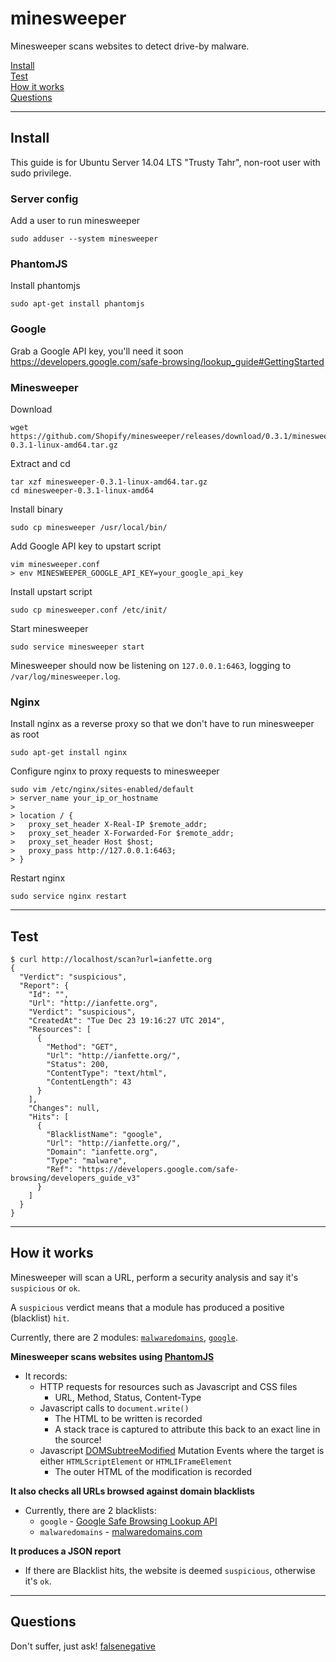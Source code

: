 minesweeper
===========

Minesweeper scans websites to detect drive-by malware.

[Install](#install)  
[Test](#test)  
[How it works](#howitworks)  
[Questions](#questions)  

----------------------------------------------------

## <a name="install"></a> Install

This guide is for Ubuntu Server 14.04 LTS "Trusty Tahr", non-root user with sudo privilege.

### Server config

Add a user to run minesweeper
```
sudo adduser --system minesweeper
```

### PhantomJS

Install phantomjs
```
sudo apt-get install phantomjs
```

### Google

Grab a Google API key, you'll need it soon  
https://developers.google.com/safe-browsing/lookup_guide#GettingStarted

### Minesweeper

Download
```
wget https://github.com/Shopify/minesweeper/releases/download/0.3.1/minesweeper-0.3.1-linux-amd64.tar.gz
```

Extract and cd
```
tar xzf minesweeper-0.3.1-linux-amd64.tar.gz
cd minesweeper-0.3.1-linux-amd64
```

Install binary
```
sudo cp minesweeper /usr/local/bin/
```

Add Google API key to upstart script
```
vim minesweeper.conf
> env MINESWEEPER_GOOGLE_API_KEY=your_google_api_key
```

Install upstart script
```
sudo cp minesweeper.conf /etc/init/
```

Start minesweeper
```
sudo service minesweeper start
```

Minesweeper should now be listening on `127.0.0.1:6463`, logging to `/var/log/minesweeper.log`.

### Nginx

Install nginx as a reverse proxy so that we don't have to run minesweeper as root
```
sudo apt-get install nginx
```

Configure nginx to proxy requests to minesweeper
```
sudo vim /etc/nginx/sites-enabled/default
> server_name your_ip_or_hostname
>
> location / {
>   proxy_set_header X-Real-IP $remote_addr;
>   proxy_set_header X-Forwarded-For $remote_addr;
>   proxy_set_header Host $host;
>   proxy_pass http://127.0.0.1:6463;
> }
```

Restart nginx
```
sudo service nginx restart
```

----------------------------------------------------

## <a name="test"></a> Test

```
$ curl http://localhost/scan?url=ianfette.org
{
  "Verdict": "suspicious",
  "Report": {
    "Id": "",
    "Url": "http://ianfette.org",
    "Verdict": "suspicious",
    "CreatedAt": "Tue Dec 23 19:16:27 UTC 2014",
    "Resources": [
      {
        "Method": "GET",
        "Url": "http://ianfette.org/",
        "Status": 200,
        "ContentType": "text/html",
        "ContentLength": 43
      }
    ],
    "Changes": null,
    "Hits": [
      {
        "BlacklistName": "google",
        "Url": "http://ianfette.org/",
        "Domain": "ianfette.org",
        "Type": "malware",
        "Ref": "https://developers.google.com/safe-browsing/developers_guide_v3"
      }
    ]
  }
}
```

----------------------------------------------------

## <a name="howitworks"></a> How it works

Minesweeper will scan a URL, perform a security analysis and say it's `suspicious` or `ok`.

A `suspicious` verdict means that a module has produced a positive (blacklist) `hit`.

Currently, there are 2 modules: [`malwaredomains`](blacklist/malwaredomains.go), [`google`](blacklist/google.go).

**Minesweeper scans websites using [PhantomJS](http://phantomjs.org/)**

* It records:
  * HTTP requests for resources such as Javascript and CSS files
    * URL, Method, Status, Content-Type
  * Javascript calls to `document.write()`
    * The HTML to be written is recorded
    * A stack trace is captured to attribute this back to an exact line in the source!
  * Javascript [DOMSubtreeModified](http://www.w3.org/TR/DOM-Level-3-Events/#event-type-DOMSubtreeModified) Mutation Events where the target is either `HTMLScriptElement` or `HTMLIFrameElement`
    * The outer HTML of the modification is recorded

**It also checks all URLs browsed against domain blacklists**
  * Currently, there are 2 blacklists:
      * ```google``` - [Google Safe Browsing Lookup API](https://developers.google.com/safe-browsing/lookup_guide)
      * ```malwaredomains``` - [malwaredomains.com](http://www.malwaredomains.com/)

**It produces a JSON report**
* If there are Blacklist hits, the website is deemed `suspicious`, otherwise it's `ok`.

----------------------------------------------------

## <a name="questions"></a> Questions

Don't suffer, just ask! [falsenegative](https://github.com/falsenegative)
